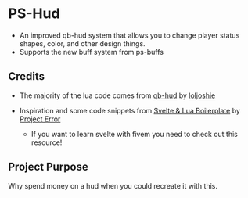# PS-Hud
- An improved qb-hud system that allows you to change player status shapes, color, and other design things.
- Supports the new buff system from ps-buffs

## Credits
- The majority of the lua code comes from [qb-hud](https://github.com/qbcore-framework/qb-hud) by [loljoshie](https://github.com/loljoshie)

- Inspiration and some code snippets from [Svelte & Lua Boilerplate](https://github.com/project-error/svelte-lua-boilerplate) by [Project Error](https://github.com/project-error)
  - If you want to learn svelte with fivem you need to check out this resource!

## Project Purpose
Why spend money on a hud when you could recreate it with this.
